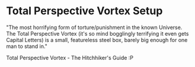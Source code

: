 # Total Perspective Vortex Setup

"The most horrifying form of torture/punishment in the known Universe. The Total Perspective Vortex (it's so mind bogglingly terrifying it even gets Capital Letters) is a small, featureless steel box, barely big enough for one man to stand in."

Total Perspective Vortex - The Hitchhiker's Guide :P
